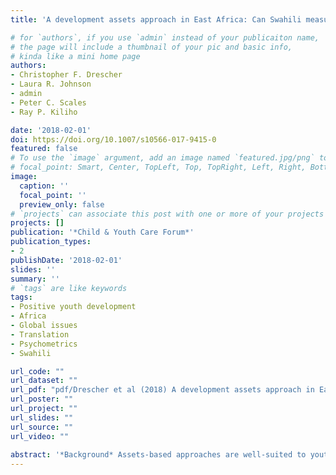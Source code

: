 ```yaml
---
title: 'A development assets approach in East Africa: Can Swahili measures capture adolescent competencies and ecological experiences?'

# for `authors`, if you use `admin` instead of your publicaiton name,
# the page will include a thumbnail of your pic and basic info,
# kinda like a mini home page
authors:
- Christopher F. Drescher
- Laura R. Johnson
- admin
- Peter C. Scales
- Ray P. Kiliho

date: '2018-02-01'
doi: https://doi.org/10.1007/s10566-017-9415-0
featured: false
# To use the `image` argument, add an image named `featured.jpg/png` to your page's folder.
# focal_point: Smart, Center, TopLeft, Top, TopRight, Left, Right, BottomLeft, Bottom, BottomRight.
image:
  caption: ''
  focal_point: ''
  preview_only: false
# `projects` can associate this post with one or more of your projects
projects: []
publication: '*Child & Youth Care Forum*'
publication_types:
- 2
publishDate: '2018-02-01'
slides: ''
summary: ''
# `tags` are like keywords
tags:
- Positive youth development
- Africa
- Global issues
- Translation
- Psychometrics
- Swahili

url_code: ""
url_dataset: ""
url_pdf: "pdf/Drescher et al (2018) A development assets approach in East Africa.pdf"
url_poster: ""
url_project: ""
url_slides: ""
url_source: ""
url_video: ""
    
abstract: '*Background* Assets-based approaches are well-suited to youth living in majority world contexts, such as East Africa. However, positive psychology research with African adolescents is rare. One hindering factor is the lack of translated measures for conducting research. *Objective* This study builds capacity for positive youth development research in East Africa and beyond by examining a Swahili measure of youth development that assess both internal and external strengths. *Methods* We translated a well-researched and internationally used measure of assets, [Developmental Assets Profile (DAP), along with measures of self-efficacy, ethnic identity, sense of community, and community participation] into Swahili. Psychometric results for 1241 diverse Tanzanian young people were evaluated. Open-ended asset listing and focus groups provide complementary data and identify areas for further investigation. *Results* Most scales displayed promising internal consistencies and were related to each other and to socio-demographics. Moreover, the DAP predicted self-efficacy and vulnerability status. Exploratory factor analysis supported a three-factor structure of the DAP. Test–retest reliability and language equivalency scores yielded less satisfactory results. Qualitative data support the assets approach and suggests areas for consideration based on culture and context. *Conclusions* The developmental assets framework and Swahili measure may be used to advance research in this understudied, yet important region. Adolescents in Africa should be included in international efforts to develop PYD theory and to understand the diverse contexts in which youth develop and contribute.'
---
```


